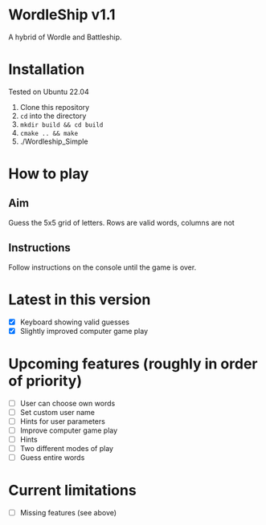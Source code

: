 # WordleShip v1.1
A hybrid of Wordle and Battleship.

# Installation
Tested on Ubuntu 22.04

1. Clone this repository
2. `cd` into the directory
3. `mkdir build && cd build`
4. `cmake .. && make`
5. ./Wordleship_Simple
  
# How to play
## Aim
Guess the 5x5 grid of letters. Rows are valid words, columns are not

## Instructions 
Follow instructions on the console until the game is over.

# Latest in this version
- [x] Keyboard showing valid guesses
- [x] Slightly improved computer game play

# Upcoming features (roughly in order of priority)
- [ ] User can choose own words
- [ ] Set custom user name
- [ ] Hints for user parameters
- [ ] Improve computer game play
- [ ] Hints
- [ ] Two different modes of play
- [ ] Guess entire words

# Current limitations
- [ ] Missing features (see above)
